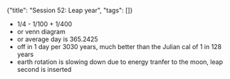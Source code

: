 {"title": "Session 52: Leap year", "tags": []}
* 1/4 - 1/100 + 1/400
* or venn diagram
* or average day is 365.2425
* off in 1 day per 3030 years, much better than the Julian cal of 1 in 128 years
* earth rotation is slowing down due to energy tranfer to the moon, leap second is inserted

